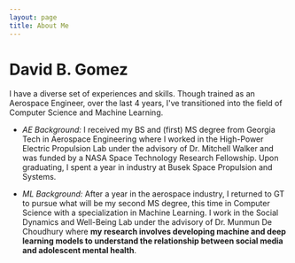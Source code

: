 ```yaml
---
layout: page
title: About Me
---
```


# David B. Gomez
I have a diverse set of experiences and skills. Though trained as an Aerospace Engineer, over the last 4 years, I've transitioned into the field of Computer Science and Machine Learning.

- *AE Background:* I received my BS and (first) MS degree from Georgia Tech in Aerospace Engineering where I worked in the High-Power Electric Propulsion Lab under the advisory of Dr. Mitchell Walker and was funded by a NASA Space Technology Research Fellowship. Upon graduating, I spent a year in industry at Busek Space Propulsion and Systems.

- *ML Background:* After a year in the aerospace industry, I returned to GT to pursue what will be my second MS degree, this time in Computer Science with a specialization in Machine Learning. I work in the Social Dynamics and Well-Being Lab under the advisory of Dr. Munmun De Choudhury where **my research involves developing machine and deep learning models to understand the relationship between social media and adolescent mental health**. 